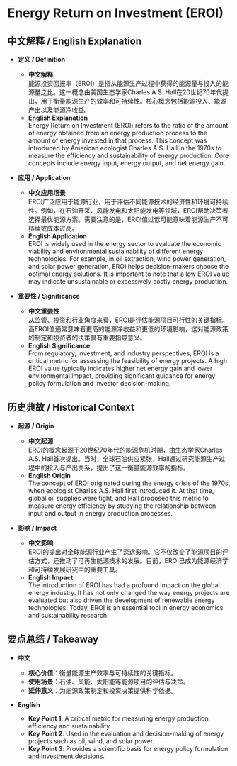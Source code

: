 # Energy Return on Investment (EROI)

## 中文解释 / English Explanation

* **定义 / Definition**  
  - **中文解释**  
    能源投资回报率（EROI）是指从能源生产过程中获得的能源量与投入的能源量之比。这一概念由美国生态学家Charles A.S. Hall在20世纪70年代提出，用于衡量能源生产的效率和可持续性。核心概念包括能源投入、能源产出以及能源净收益。  
  - **English Explanation**  
    Energy Return on Investment (EROI) refers to the ratio of the amount of energy obtained from an energy production process to the amount of energy invested in that process. This concept was introduced by American ecologist Charles A.S. Hall in the 1970s to measure the efficiency and sustainability of energy production. Core concepts include energy input, energy output, and net energy gain.

* **应用 / Application**  
  - **中文应用场景**  
    EROI广泛应用于能源行业，用于评估不同能源技术的经济性和环境可持续性。例如，在石油开采、风能发电和太阳能发电等领域，EROI帮助决策者选择最优能源方案。需要注意的是，EROI值过低可能意味着能源生产不可持续或成本过高。  
  - **English Application**  
    EROI is widely used in the energy sector to evaluate the economic viability and environmental sustainability of different energy technologies. For example, in oil extraction, wind power generation, and solar power generation, EROI helps decision-makers choose the optimal energy solutions. It is important to note that a low EROI value may indicate unsustainable or excessively costly energy production.

* **重要性 / Significance**  
  - **中文重要性**  
    从监管、投资和行业角度来看，EROI是评估能源项目可行性的关键指标。高EROI值通常意味着更高的能源净收益和更低的环境影响，这对能源政策的制定和投资者的决策具有重要指导意义。  
  - **English Significance**  
    From regulatory, investment, and industry perspectives, EROI is a critical metric for assessing the feasibility of energy projects. A high EROI value typically indicates higher net energy gain and lower environmental impact, providing significant guidance for energy policy formulation and investor decision-making.

## 历史典故 / Historical Context

* **起源 / Origin**  
  - **中文起源**  
    EROI的概念起源于20世纪70年代的能源危机时期，由生态学家Charles A.S. Hall首次提出。当时，全球石油供应紧张，Hall通过研究能源生产过程中的投入与产出关系，提出了这一衡量能源效率的指标。  
  - **English Origin**  
    The concept of EROI originated during the energy crisis of the 1970s, when ecologist Charles A.S. Hall first introduced it. At that time, global oil supplies were tight, and Hall proposed this metric to measure energy efficiency by studying the relationship between input and output in energy production processes.

* **影响 / Impact**  
  - **中文影响**  
    EROI的提出对全球能源行业产生了深远影响。它不仅改变了能源项目的评估方式，还推动了可再生能源技术的发展。目前，EROI已成为能源经济学和可持续发展研究中的重要工具。  
  - **English Impact**  
    The introduction of EROI has had a profound impact on the global energy industry. It has not only changed the way energy projects are evaluated but also driven the development of renewable energy technologies. Today, EROI is an essential tool in energy economics and sustainability research.

## 要点总结 / Takeaway

* **中文**  
  - **核心价值**：衡量能源生产效率与可持续性的关键指标。  
  - **使用场景**：石油、风能、太阳能等能源项目的评估与决策。  
  - **延伸意义**：为能源政策制定和投资决策提供科学依据。  

* **English**  
  - **Key Point 1**: A critical metric for measuring energy production efficiency and sustainability.  
  - **Key Point 2**: Used in the evaluation and decision-making of energy projects such as oil, wind, and solar power.  
  - **Key Point 3**: Provides a scientific basis for energy policy formulation and investment decisions.